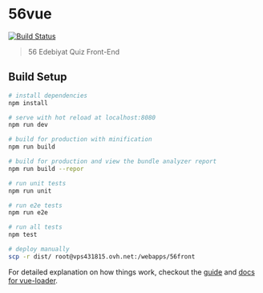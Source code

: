 # 56vue
[![Build Status](https://travis-ci.org/borgaaydin/56-front.svg?branch=master)](https://travis-ci.org/borgaaydin/56-front)

> 56 Edebiyat Quiz Front-End

## Build Setup

``` bash
# install dependencies
npm install

# serve with hot reload at localhost:8080
npm run dev

# build for production with minification
npm run build

# build for production and view the bundle analyzer report
npm run build --repor

# run unit tests
npm run unit

# run e2e tests
npm run e2e

# run all tests
npm test

# deploy manually
scp -r dist/ root@vps431815.ovh.net:/webapps/56front
```


For detailed explanation on how things work, checkout the [guide](http://vuejs-templates.github.io/webpack/) and [docs for vue-loader](http://vuejs.github.io/vue-loader).
